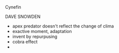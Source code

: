 Cynefin

DAVE SNOWDEN

- apex predator doesn't reflect the change of clima
- exactive moment, adaptation
- invent by repurpusing 
- cobra effect
- 